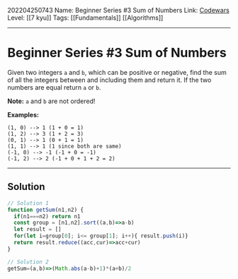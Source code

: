 202204250743
Name: Beginner Series #3 Sum of Numbers
Link: [Codewars](https://www.codewars.com/kata/55f2b110f61eb01779000053)
Level:  [[7 kyu]]
Tags: [[Fundamentals]] [[Algorithms]]

---

# Beginner Series #3 Sum of Numbers

Given two integers `a` and `b`, which can be positive or negative, find the sum of all the integers between and including them and return it. If the two numbers are equal return `a` or `b`.

**Note:** `a` and `b` are not ordered!

**Examples:**

```
(1, 0) --> 1 (1 + 0 = 1)
(1, 2) --> 3 (1 + 2 = 3)
(0, 1) --> 1 (0 + 1 = 1)
(1, 1) --> 1 (1 since both are same)
(-1, 0) --> -1 (-1 + 0 = -1)
(-1, 2) --> 2 (-1 + 0 + 1 + 2 = 2)
```

---

## Solution

``` javascript
// Solution 1
function getSum(n1,n2) {
  if(n1===n2) return n1
  const group = [n1,n2].sort((a,b)=>a-b)
  let result = []
  for(let i=group[0]; i<= group[1]; i++){ result.push(i)}  
  return result.reduce((acc,cur)=>acc+cur)
}

// Solution 2
getSum=(a,b)=>(Math.abs(a-b)+1)*(a+b)/2
```